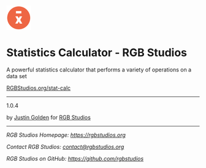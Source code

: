 <img src="icon.svg" width="64px">

# Statistics Calculator - RGB Studios

A powerful statistics calculator that performs a variety of operations on a data set

<a href="https://rgbstudios.org/stat-calc">RGBStudios.org/stat-calc</a>

<hr>

1.0.4

by [Justin Golden](https://justingolden21.github.io) for [RGB Studios](https://rgbstudios.org)

<hr>

*RGB Studios Homepage: https://rgbstudios.org*

*Contact RGB Studios: contact@rgbstudios.org*

*RGB Studios on GitHub: https://github.com/rgbstudios*
